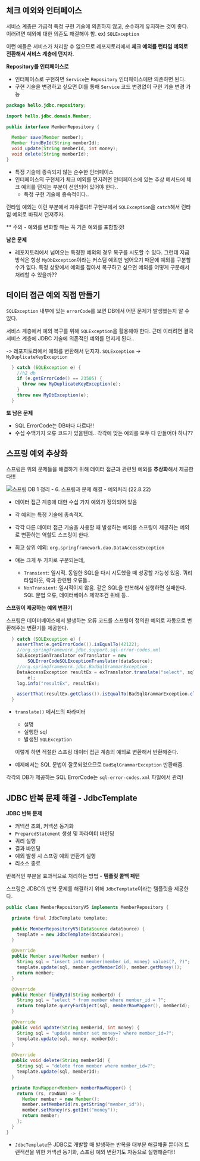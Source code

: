 ## 체크 예외와 인터페이스

서비스 계층은 가급적 특정 구현 기술에 의존하지 않고, 순수하게 유지하는 것이 좋다. 이러려면 예외에 대한 의존도 해결해야 함. ex) `SQLException`

이런 애들은 서비스가 처리할 수 없으므로 레포지토리에서 **체크 예외를 런타임 예외로 전환해서 서비스 계층에 던지자.**



**Repository를 인터페이스로**

- 인터페이스로 구현하면 `Service`는 `Repository` 인터페이스에만 의존하면 된다.
- 구현 기술을 변경하고 싶으면 DI를 통해 `Service` 코드 변경없이 구현 기술 변경 가능



``` java
package hello.jdbc.repository;

import hello.jdbc.domain.Member;

public interface MemberRepository {

  Member save(Member member);
  Member findById(String memberId);
  void update(String memberId, int money);
  void delete(String memberId);
}
```

- 특정 기술에 종속되지 않는 순수한 인터페이스
- 인터페이스의 구현체가 체크 예외를 던지려면 인터페이스에 있는 추상 메서드에 체크 예외를 던지는 부분이 선언되어 있어야 한다..
  - 특정 구현 기술에 종속적이다..



런타임 예외는 이런 부분에서 자유롭다!! 구현부에서 `SQLException`을 `catch`해서 런타임 예외로 바꿔서 던져주자.

** 주의 - 예외를 변화할 때는 꼭 기존 예외를 포함할것!



**남은 문제**

- 레포지토리에서 넘어오는 특정한 예외의 경우 복구를 시도할 수 있다. 그런데 지금 방식은 항상 `MyDbException`이라는 커스텀 예외만 넘어오기 때문에 예외를 구분할 수가 없다. 특정 상황에서 예외를 잡아서 복구하고 싶으면 예외를 어떻게 구분해서 처리할 수 있을까??



## 데이터 접근 예외 직접 만들기

`SQLException` 내부에 있는 `errorCode`를 보면 DB에서 어떤 문제가 발생했는지 알 수 있다.



서비스 계층에서 예외 복구를 위해 `SQLException`을 활용해야 한다. 근데 이러려면 결국 서비스 계층에 JDBC 기술에 의존적인 예외를 던지게 된다..

-> 레포지토리에서 예외를 변환해서 던지자. `SQLException` -> `MyDuplicateKeyException`



``` java
  } catch (SQLException e) {
    //h2 db
    if (e.getErrorCode() == 23505) {
      throw new MyDuplicateKeyException(e);
    }
    throw new MyDbException(e);
  }
```



**또 남은 문제**

- SQL ErrorCode는 DB마다 다르다!!
- 수십 수백가지 오류 코드가 있을텐데.. 각각에 맞는 예외를 모두 다 만들어야 하나??



## 스프링 예외 추상화

스프링은 위의 문제들을 해결하기 위해 데이터 접근과 관련된 예외를 **추상화**해서 제공한다!!!

![스프링 DB 1 정리 - 6. 스프링과 문제 해결 - 예외처리 (22.8.22)](https://velog.velcdn.com/images/dodo4723/post/6c3fb17d-d9dd-43e0-b9e2-c1b268b7fd40/image.png)

- 데이터 접근 계층에 대한 수십 가지 예외가 정의되어 있음
- 각 예외는 특정 기술에 종속적X.
- 각각 다른 데이터 접근 기술을 사용할 때 발생하는 예외를 스프링이 제공하는 예외로 변환하는 역할도 스프링이 한다.

- 최고 상위 예외: `org.springframework.dao.DataAccessException`
- 얘는 크게 두 가지로 구분되는데,
  - `Transient`: 일시적. 동일한 SQL을 다시 시도했을 때 성공할 가능성 있음. 쿼리 타임아웃, 락과 관련된 오류들..
  - `NonTransient`: 일시적이지 않음. 같은 SQL을 반복해서 실행하면 실패한다. SQL 문법 오류, 데이터베이스 제약조건 위배 등..



**스프링이 제공하는 예외 변환기**

스프링은 데이터베이스에서 발생하는 오류 코드를 스프링이 정의한 예외로 자동으로 변환해주는 변환기를 제공한다.



``` java
  } catch (SQLException e) {
    assertThat(e.getErrorCode()).isEqualTo(42122);
    //org.springframework.jdbc.support.sql-error-codes.xml
    SQLExceptionTranslator exTranslator = new
        SQLErrorCodeSQLExceptionTranslator(dataSource);
    //org.springframework.jdbc.BadSqlGrammarException
    DataAccessException resultEx = exTranslator.translate("select", sql,
        e);
    log.info("resultEx", resultEx);

    assertThat(resultEx.getClass()).isEqualTo(BadSqlGrammarException.class);
  }
```

- `translate()` 메서드의 파라미터

  - 설명
  - 실행한 sql
  - 발생된 `SQLException`

  이렇게 하면 적절한 스프링 데이터 접근 계층의 예외로 변환해서 반환해준다.

- 예제에서는 SQL 문법이 잘못되었으므로 `BadSqlGrammarException` 반환해줌.



각각의 DB가 제공하는 SQL ErrorCode는 `sql-error-codes.xml` 파일에서 관리!



## JDBC 반복 문제 해결 - JdbcTemplate

**JDBC 반복 문제**

- 커넥션 조회, 커넥션 동기화
- `PreparedStatement` 생성 및 파라미터 바인딩
- 쿼리 실행
- 결과 바인딩
- 예외 발생 시 스프링 예외 변환기 실행
- 리소스 종료



반복적인 부분을 효과적으로 처리하는 방법 - **템플릿 콜백 패턴**

스프링은 JDBC의 반복 문제를 해결하기 위해 `JdbcTemplate`이라는 템플릿을 제공한다.



``` java
public class MemberRepositoryV5 implements MemberRepository {

  private final JdbcTemplate template;

  public MemberRepositoryV5(DataSource dataSource) {
    template = new JdbcTemplate(dataSource);
  }

  @Override
  public Member save(Member member) {
    String sql = "insert into member(member_id, money) values(?, ?)";
    template.update(sql, member.getMemberId(), member.getMoney());
    return member;
  }

  @Override
  public Member findById(String memberId) {
    String sql = "select * from member where member_id = ?";
    return template.queryForObject(sql, memberRowMapper(), memberId);
  }

  @Override
  public void update(String memberId, int money) {
    String sql = "update member set money=? where member_id=?";
    template.update(sql, money, memberId);
  }

  @Override
  public void delete(String memberId) {
    String sql = "delete from member where member_id=?";
    template.update(sql, memberId);
  }

  private RowMapper<Member> memberRowMapper() {
    return (rs, rowNum) -> {
      Member member = new Member();
      member.setMemberId(rs.getString("member_id"));
      member.setMoney(rs.getInt("money"));
      return member;
    };
  }
}
```

- `JdbcTemplate`은 JDBC로 개발할 때 발생하는 반복을 대부분 해결해줄 뿐더러 트랜잭션을 위한 커넥션 동기화, 스프링 예외 변환기도 자동으로 실행해준다!!
